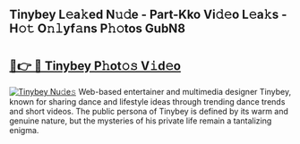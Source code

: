 ## Tinybey L𝚎a𝚔ed N𝚞𝚍e - Part-Kko Vi𝚍𝚎o L𝚎a𝚔s - H𝚘𝚝 O𝚗𝚕yf𝚊ns P𝚑𝚘tos GubN8

# <h2><a href="http://kfbcw8w.oniu.top/?m=Tinybey">🔗👉 🔴 Tinybey P𝚑ot𝚘𝚜 V𝚒d𝚎o</a></h2>

[![Tinybey Nu𝚍e𝚜](https://i.imgur.com/0qMVB7G.gif)](http://kfbcw8w.oniu.top/?m=Tinybey)
Web-based entertainer and multimedia designer Tinybey, known for sharing dance and lifestyle ideas through trending dance trends and short videos. The public persona of Tinybey is defined by its warm and genuine nature, but the mysteries of his private life remain a tantalizing enigma.  
